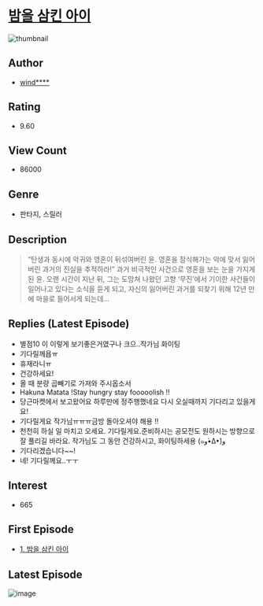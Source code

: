 # [밤을 삼킨 아이](https://comic.naver.com/bestChallenge/list?titleId=766512)
![thumbnail](https://image-comic.pstatic.net/user_contents_data/challenge_comic/2021/02/03/343243/thumbnail_202x164abad1211_09b3_4225_9019_444044795ec3_00000056.JPEG)

## Author
- [wind****](https://comic.naver.com/artistTitle?id=343243)

## Rating
- 9.60

## View Count
- 86000

## Genre
- 판타지, 스릴러

## Description
> “탄생과 동시에 악귀와 영혼이 뒤섞여버린 윤. 영혼을 잠식해가는 악에 맞서 잃어버린 과거의 진실을 추적하라!” 과거 비극적인 사건으로 영혼을 보는 눈을 가지게 된 윤. 오랜 시간이 지난 뒤, 그는 도망쳐 나왔던 고향 ‘무진’에서 기이한 사건들이 일어나고 있다는 소식을 듣게 되고, 자신의 잃어버린 과거를 되찾기 위해 12년 만에 마을로 들어서게 되는데…

## Replies (Latest Episode)
- 별점10 이 이렇게 보기좋은거였구나 크으..작가님 화이팅
- 기다릴께욥ㅠ
- 휴재라니ㅠ
- 건강하세요!
- 올 때 분량 곱빼기로 가져와 주시옵소서
- Hakuna Matata !Stay hungry stay fooooolish !!
- 당근마켓에서 보고왔어요 하루만에 정주행했네요 다시 오실때까지 기다리고 있을게요!
- 기다릴게요 작가님ㅠㅠㅠ금방 돌아오셔야 해용 !!
- 천천히 하실 일 마치고 오세요. 기다릴게요.준비하시는 공모전도 원하시는 방향으로 잘 풀리길 바라요. 작가님도 그 동안 건강하시고, 화이팅하세용 (๑و•̀Δ•́)و
- 기다리겠습니다~~!
- 네! 기다릴께요..ㅜㅜ

## Interest
- 665

## First Episode
- [1. 밤을 삼킨 아이](https://comic.naver.com/bestChallenge/detail?titleId=766512&no=1)

## Latest Episode
![image](https://image-comic.pstatic.net/user_contents_data/challenge_comic/2021/05/13/343243/upload_7003718860322453346.jpeg)
